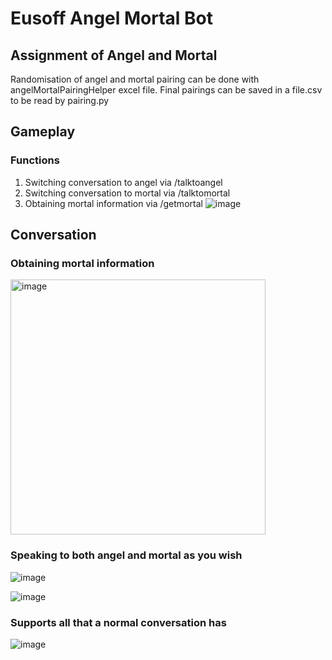 # Eusoff Angel Mortal Bot

## Assignment of Angel and Mortal
Randomisation of angel and mortal pairing can be done with angelMortalPairingHelper excel file. Final pairings can be saved in a file.csv to be read by pairing.py

## Gameplay
### Functions
1. Switching conversation to angel via /talktoangel
2. Switching conversation to mortal via /talktomortal
3. Obtaining mortal information via /getmortal
![image](https://user-images.githubusercontent.com/66681646/172511903-67a10464-42bf-484b-8ed7-94c492196a9f.png)

## Conversation
### Obtaining mortal information

<img width="408" alt="image" src="https://user-images.githubusercontent.com/66681646/172511981-9c2532fd-df3f-46ac-be7f-487e351d9fb8.png">

### Speaking to both angel and mortal as you wish 

![image](https://user-images.githubusercontent.com/66681646/172512067-f22bd92c-b3c9-4e9d-90d4-7d2b1ad17c55.png)

![image](https://user-images.githubusercontent.com/66681646/172512187-1bda38a8-de76-416c-8c2a-ae4406de1f9f.png)

### Supports all that a normal conversation has

![image](https://user-images.githubusercontent.com/66681646/172512409-7750a829-3d07-4f1b-a20c-fdbc6536a1b9.png)

